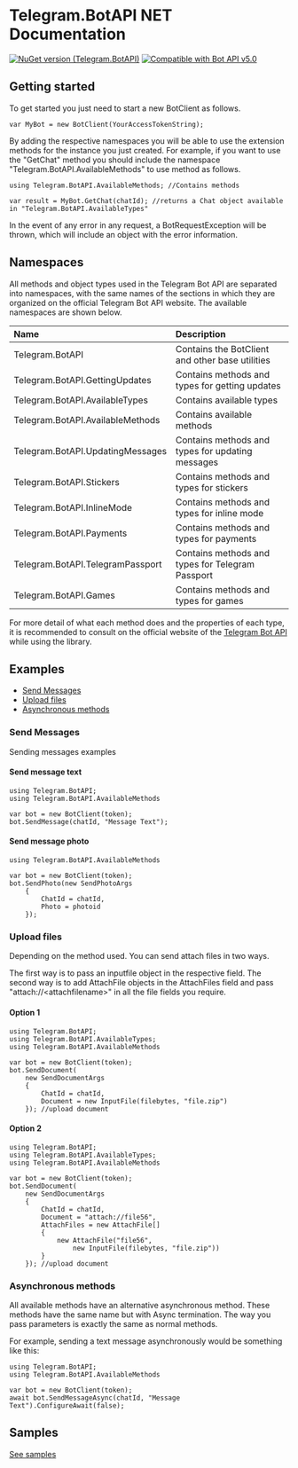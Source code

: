 # Telegram.BotAPI NET Documentation

[![NuGet version (Telegram.BotAPI)](https://img.shields.io/nuget/v/Telegram.BotAPI.svg?style=flat-square)](https://www.nuget.org/packages/Telegram.BotAPI/)
[![Compatible with Bot API v5.0](https://img.shields.io/badge/Bot%20API%20version-v5.0-blue?style=flat-square)](https://core.telegram.org/bots/api#november-4-2020)

## Getting started

To get started you just need to start a new BotClient as follows.

```CSharp
var MyBot = new BotClient(YourAccessTokenString);
```

By adding the respective namespaces you will be able to use the extension methods for the instance you just created. For example, if you want to use the "GetChat" method you should include the namespace "Telegram.BotAPI.AvailableMethods" to use method as follows.

```CSharp
using Telegram.BotAPI.AvailableMethods; //Contains methods
```

```CSharp
var result = MyBot.GetChat(chatId); //returns a Chat object available in "Telegram.BotAPI.AvailableTypes"
```

In the event of any error in any request, a BotRequestException will be thrown, which will include an object with the error information.

## Namespaces

All methods and object types used in the Telegram Bot API are separated into namespaces, with the same names of the sections in which they are organized on the official Telegram Bot API website. The available namespaces are shown below.

| Name                             | Description                                      |
| :------------------------------- | :----------------------------------------------- |
| Telegram.BotAPI                  | Contains the BotClient and other base utilities  |
| Telegram.BotAPI.GettingUpdates   | Contains methods and types for getting updates   |
| Telegram.BotAPI.AvailableTypes   | Contains available types                         |
| Telegram.BotAPI.AvailableMethods | Contains available methods                       |
| Telegram.BotAPI.UpdatingMessages | Contains methods and types for updating messages |
| Telegram.BotAPI.Stickers         | Contains methods and types for stickers          |
| Telegram.BotAPI.InlineMode       | Contains methods and types for inline mode       |
| Telegram.BotAPI.Payments         | Contains methods and types for payments          |
| Telegram.BotAPI.TelegramPassport | Contains methods and types for Telegram Passport  |
| Telegram.BotAPI.Games            | Contains methods and types for games             |

For more detail of what each method does and the properties of each type, it is recommended to consult on the official website of the [Telegram Bot API](https://core.telegram.org/bots/api) while using the library.

## Examples

- [Send Messages](###Send-Messages)
- [Upload files](###Upload-files)
- [Asynchronous methods](###Asynchronous-methods)

### Send Messages

Sending messages examples

#### Send message text

```CSharp
using Telegram.BotAPI;
using Telegram.BotAPI.AvailableMethods

var bot = new BotClient(token);
bot.SendMessage(chatId, "Message Text");
```

#### Send message photo

```CSharp
using Telegram.BotAPI.AvailableMethods

var bot = new BotClient(token);
bot.SendPhoto(new SendPhotoArgs
    {
        ChatId = chatId,
        Photo = photoid
    });
```

### Upload files

Depending on the method used. You can send attach files in two ways.

The first way is to pass an inputfile object in the respective field. The second way is to add AttachFile objects in the AttachFiles field and pass "attach://\<attachfilename\>" in all the file fields you require.

#### Option 1

```CSharp
using Telegram.BotAPI;
using Telegram.BotAPI.AvailableTypes;
using Telegram.BotAPI.AvailableMethods

var bot = new BotClient(token);
bot.SendDocument(
    new SendDocumentArgs
    {
        ChatId = chatId,
        Document = new InputFile(filebytes, "file.zip")
    }); //upload document
```

#### Option 2

```CSharp
using Telegram.BotAPI;
using Telegram.BotAPI.AvailableTypes;
using Telegram.BotAPI.AvailableMethods

var bot = new BotClient(token);
bot.SendDocument(
    new SendDocumentArgs
    {
        ChatId = chatId,
        Document = "attach://file56",
        AttachFiles = new AttachFile[]
        {
            new AttachFile("file56",
                new InputFile(filebytes, "file.zip"))
        }
    }); //upload document
```

### Asynchronous methods

All available methods have an alternative asynchronous method. These methods have the same name but with Async termination. The way you pass parameters is exactly the same as normal methods.

For example, sending a text message asynchronously would be something like this:

```CSharp
using Telegram.BotAPI;
using Telegram.BotAPI.AvailableMethods

var bot = new BotClient(token);
await bot.SendMessageAsync(chatId, "Message Text").ConfigureAwait(false);
```

## Samples

[See samples](../src/Telegram.BotAPI.Examples/readme.md)
